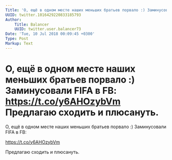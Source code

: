 ```yaml
---
Title: 'О, ещё в одном месте наших меньших братьев порвало :) Заминусовали FIFA в FB:  https://t.co/y6AHOzybVm  Предлагаю сходить и плюсануть.'
UUID: twitter.1016429220833185793
Author:
    Title: Balancer
    UUID: twitter.user.balancer73
Date: 'Tue, 10 Jul 2018 00:09:45 +0300'
Type: Post
Markup: Text
---
```


# О, ещё в одном месте наших меньших братьев порвало :) Заминусовали FIFA в FB:  https://t.co/y6AHOzybVm  Предлагаю сходить и плюсануть.

О, ещё в одном месте наших меньших братьев порвало :)
Заминусовали FIFA в FB:

https://t.co/y6AHOzybVm

Предлагаю сходить и плюсануть.